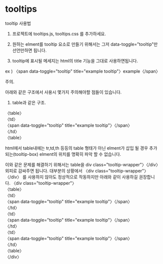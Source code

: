 # tooltips

tooltip 사용법

1. 프로젝트에 tooltips.js, tooltips.css 를 추가하세요.

2. 원하는 elment를 tooltip 요소로 만들기 위해서는 그저 data-toggle="tooltip"만 선언만하면 됩니다.

3. tooltip에 표시될 메세지는 html의 title 기능을 그대로 사용하면됩니다.

ex ) 〈span data-toggle="tooltip" title="example tooltip"〉example〈/span〉


주의.

아래와 같은 구조에서 사용시 몇가지 주의해야할 점들이 있습니다.
1. table과 같은 구조.

〈table〉<br>
	〈td〉<br>
		〈span data-toggle="tooltip" title="example tooltip"〉〈/span〉<br>
	〈/td〉<br>
〈table〉<br>

html에서 table내에는 tr,td,th 등등의 table 형태가 아닌 elment가 삽입 될 경우 
추가되는(tooltip-box) elment의 위치를 명확히 파악 할 수 없습니다.

이와 같은 문제를 해결하기 위해서는 table을 div class="tooltip-wrapper"〉〈/div〉외피로 감싸주면 됩니다.
대부분의 상황에서 〈div class="tooltip-wrapper"〉〈/div〉 를 사용하지 않아도 정상적으로 작동하지만
아래와 같이 사용하길 권장합니다.
〈div class="tooltip-wrapper"〉<br>
	〈table〉<br>
	    〈td〉<br>
		〈span data-toggle="tooltip" title="example tooltip"〉〈/span〉<br>
	    〈/td〉<br>
	    〈td〉<br>
		〈span data-toggle="tooltip" title="example tooltip"〉〈/span〉<br>
	    〈/td〉<br>
	    〈td〉<br>
		〈span data-toggle="tooltip" title="example tooltip"〉〈/span〉<br>
	    〈/td〉<br>
	〈table〉<br>
〈/div〉<br>

